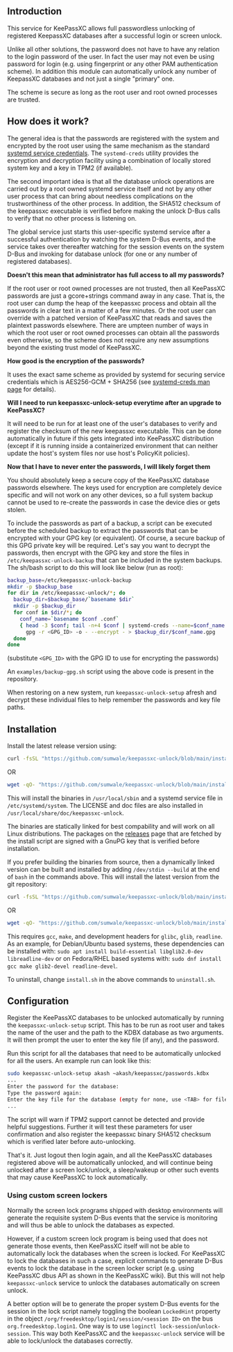 ## Introduction

This service for KeePassXC allows full passwordless unlocking of registered KeepassXC
databases after a successful login or screen unlock.

Unlike all other solutions, the password does not have to have any relation to the
login password of the user. In fact the user may not even be using password for login
(e.g. using fingerprint or any other PAM authentication scheme). In addition this
module can automatically unlock any number of KeepassXC databases and not just a single
"primary" one.

The scheme is secure as long as the root user and root owned processes are trusted.


## How does it work?

The general idea is that the passwords are registered with the system and encrypted
by the root user using the same mechanism as the standard [systemd service credentials](
https://systemd.io/CREDENTIALS). The `systemd-creds` utility provides the encryption and
decryption facility using a combination of locally stored system key and a key in TPM2
(if available).

The second important idea is that all the database unlock operations are carried out by
a root owned systemd service itself and not by any other user process that can bring
about needless complications on the trustworthiness of the other process. In addition,
the SHA512 checksum of the keepassxc executable is verified before making the unlock
D-Bus calls to verify that no other process is listening on.

The global service just starts this user-specific systemd service after a successful
authentication by watching the system D-Bus events, and the service takes over
thereafter watching for the session events on the system D-Bus and invoking for database
unlock (for one or any number of registered databases).

**Doesn't this mean that administrator has full access to all my passwords?**

If the root user or root owned processes are not trusted, then all KeePassXC passwords
are just a gcore+strings command away in any case. That is, the root user can dump the
heap of the keepassxc process and obtain all the passwords in clear text in a matter
of a few minutes. Or the root user can override with a patched version of KeePassXC
that reads and saves the plaintext passwords elsewhere. There are umpteen number of ways
in which the root user or root owned processes can obtain all the passwords even
otherwise, so the scheme does not require any new assumptions beyond the existing trust
model of KeePassXC.

**How good is the encryption of the passwords?**

It uses the exact same scheme as provided by systemd for securing service credentials
which is AES256-GCM + SHA256 (see [systemd-creds man page](https://www.man7.org/linux/man-pages//man1/systemd-creds.1.html)
    for details).

**Will I need to run keepassxc-unlock-setup everytime after an upgrade to KeePassXC?**

It will need to be run for at least one of the user's databases to verify and register
the checksum of the new keepassxc executable. This can be done automatically in future
if this gets integrated into KeePassXC distribution (except if it is running inside
    a containerized environment that can neither update the host's system files
    nor use host's PolicyKit policies).

**Now that I have to never enter the passwords, I will likely forget them**

You should absolutely keep a secure copy of the KeePassXC database passwords elsewhere.
The keys used for encryption are completely device specific and will not work on any
other devices, so a full system backup cannot be used to re-create the passwords
in case the device dies or gets stolen.

To include the passwords as part of a backup, a script can be executed before the
scheduled backup to extract the passwords that can be encrypted with your GPG key
(or equivalent). Of course, a secure backup of this GPG private key will be required.
Let's say you want to decrypt the passwords, then encrypt with the GPG key and store
the files in `/etc/keepassxc-unlock-backup` that can be included in the system backups.
The sh/bash script to do this will look like below (run as root):

```sh
backup_base=/etc/keepassxc-unlock-backup
mkdir -p $backup_base
for dir in /etc/keepassxc-unlock/*; do
  backup_dir=$backup_base/`basename $dir`
  mkdir -p $backup_dir
  for conf in $dir/*; do
    conf_name=`basename $conf .conf`
    { head -3 $conf; tail -n+4 $conf | systemd-creds --name=$conf_name decrypt - -; } | \
      gpg -r <GPG_ID> -o - --encrypt - > $backup_dir/$conf_name.gpg
  done
done
```
(substitute `<GPG_ID>` with the GPG ID to use for encrypting the passwords)

An `examples/backup-gpg.sh` script using the above code is present in the repository.

When restoring on a new system, run `keepassxc-unlock-setup` afresh and decrypt these
individual files to help remember the passwords and key file paths.


## Installation

Install the latest release version using:

```sh
curl -fsSL "https://github.com/sumwale/keepassxc-unlock/blob/main/install.sh?raw=true" | bash
```

OR

```sh
wget -qO- "https://github.com/sumwale/keepassxc-unlock/blob/main/install.sh?raw=true" | bash
```

This will install the binaries in `/usr/local/sbin` and a systemd service file in
`/etc/systemd/system`. The LICENSE and doc files are also installed in
`/usr/local/share/doc/keepassxc-unlock`.

The binaries are statically linked for best compability and will work on all Linux
distributions. The packages on the [releases](https://github.com/sumwale/keepassxc-unlock/releases)
page that are fetched by the install script are signed with a GnuPG key that is verified
before installation.

If you prefer building the binaries from source, then a dynamically linked version can be
built and installed by adding `/dev/stdin --build` at the end of `bash` in the commands above.
This will install the latest version from the git repository:

```sh
curl -fsSL "https://github.com/sumwale/keepassxc-unlock/blob/main/install.sh?raw=true" | bash /dev/stdin --build
```

OR

```sh
wget -qO- "https://github.com/sumwale/keepassxc-unlock/blob/main/install.sh?raw=true" | bash /dev/stdin --build
```

This requires `gcc`, `make`, and development headers for `glibc`, `glib`, `readline`.
As an example, for Debian/Ubuntu based systems, these dependencies can be installed with:
`sudo apt install build-essential libglib2.0-dev libreadline-dev` or on Fedora/RHEL based
systems with: `sudo dnf install gcc make glib2-devel readline-devel`.

To uninstall, change `install.sh` in the above commands to `uninstall.sh`.


## Configuration

Register the KeePassXC databases to be unlocked automatically by running the
`keepassxc-unlock-setup` script. This has to be run as root user and takes the name
of the user and the path to the KDBX database as two arguments. It will then prompt
the user to enter the key file (if any), and the password.

Run this script for all the databases that need to be automatically unlocked for all
the users. An example run can look like this:

```sh
sudo keepassxc-unlock-setup akash ~akash/keepassxc/passwords.kdbx
...
Enter the password for the database: 
Type the password again: 
Enter the key file for the database (empty for none, use <TAB> for file name completion): 
...

```

The script will warn if TPM2 support cannot be detected and provide helpful suggestions.
Further it will test these parameters for user confirmation and also register the
keepassxc binary SHA512 checksum which is verified later before auto-unlocking.

That's it. Just logout then login again, and all the KeePassXC databases registered
above will be automatically unlocked, and will continue being unlocked after a screen
lock/unlock, a sleep/wakeup or other such events that may cause KeePassXC to lock
automatically.

### Using custom screen lockers

Normally the screen lock programs shipped with desktop environments will generate
the requisite system D-Bus events that the service is monitoring and will thus be
able to unlock the databases as expected.

However, if a custom screen lock program is being used that does not generate those
events, then KeePassXC itself will not be able to automatically lock the databases
when the screen is locked. For KeePassXC to lock the databases in such a case, explicit
commands to generate D-Bus events to lock the database in the screen locker script
(e.g. using KeePassXC dbus API as shown in the KeePassXC wiki). But this will not help
`keepassxc-unlock` service to unlock the databases automatically on screen unlock.

A better option will be to generate the proper system D-Bus events for the session
in the lock script namely toggling the boolean `LockedHint` property in the object
`/org/freedesktop/login1/session/<session ID>` on the bus `org.freedesktop.login1`.
One way is to use `loginctl lock-session`/`unlock-session`. This way both KeePassXC
and the `keepassxc-unlock` service will be able to lock/unlock the databases correctly.
